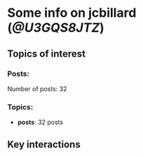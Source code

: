 # Some info on jcbillard (_@U3GQS8JTZ_)


## Topics of interest

### Posts: 

Number of posts: 32

### Topics:

* __posts__: 32 posts

## Key interactions 

